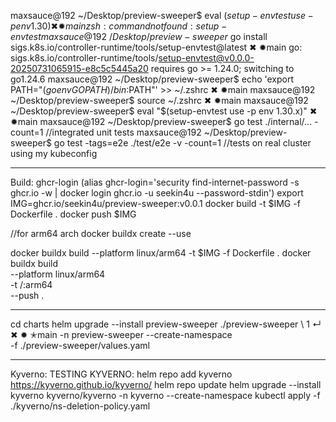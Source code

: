 maxsauce@192 ~/Desktop/preview-sweeper$ eval $(setup-envtest use -p env 1.30)                                                                                                         ✖ ✹main 
zsh: command not found: setup-envtest
maxsauce@192 ~/Desktop/preview-sweeper$ go install sigs.k8s.io/controller-runtime/tools/setup-envtest@latest                                                                          ✖ ✹main 
go: sigs.k8s.io/controller-runtime/tools/setup-envtest@v0.0.0-20250731065915-e8c5c5445a20 requires go >= 1.24.0; switching to go1.24.6
maxsauce@192 ~/Desktop/preview-sweeper$ echo 'export PATH="$(go env GOPATH)/bin:$PATH"' >> ~/.zshrc                                                                                   ✖ ✹main 
maxsauce@192 ~/Desktop/preview-sweeper$ source ~/.zshrc                                                                                                                               ✖ ✹main 
maxsauce@192 ~/Desktop/preview-sweeper$ eval "$(setup-envtest use -p env 1.30.x)"                                                                                                     ✖ ✹main 
maxsauce@192 ~/Desktop/preview-sweeper$ go test ./internal/... -count=1    //integrated unit tests
maxsauce@192 ~/Desktop/preview-sweeper$ go test -tags=e2e ./test/e2e -v -count=1                 //tests on real cluster using my kubeconfig

-----------------------------------------
Build:
ghcr-login (alias ghcr-login='security find-internet-password -s ghcr.io -w | docker login ghcr.io -u seekin4u --password-stdin')
export IMG=ghcr.io/seekin4u/preview-sweeper:v0.0.1
docker build -t $IMG -f Dockerfile .
docker push $IMG

//for arm64 arch
docker buildx create --use

docker buildx build --platform linux/arm64 -t $IMG -f Dockerfile . 
docker buildx build \
  --platform linux/arm64 \
  -t <REGISTRY>/<REPO>:arm64 \
  --push .
  
---

cd charts
helm upgrade --install preview-sweeper ./preview-sweeper \                                                                      1 ↵  ✖ ✹ ✭main 
  -n preview-sweeper --create-namespace \
  -f ./preview-sweeper/values.yaml

---
Kyverno: 
TESTING KYVERNO:
helm repo add kyverno https://kyverno.github.io/kyverno/
helm repo update
helm upgrade --install kyverno kyverno/kyverno -n kyverno --create-namespace
 kubectl apply -f ./kyverno/ns-deletion-policy.yaml 